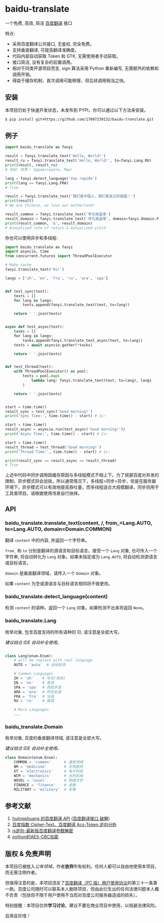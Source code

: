 # baidu-translate

一个免费, 高效, 简洁 [百度翻译](https://fanyi.baidu.com/) 接口

特点:

-   采用百度翻译公共接口, 无鉴权, 完全免费。
-   支持垂直翻译, 可提高翻译准确度。
-   代码内部自动获取 Token 和 GTK, 无需使用者手动获取。
-   接口简洁, 没有复杂的前置调用。
-   相对于同类开源项目而言, sign 算法采用 Python 重新编写, 无需额外的依赖和调用开销。
-   得益于缓存机制，首次调用可能稍慢，但后续调用相当之快。

## 安装

本项目仍处于快速开发状态，未发布到 PYPI，你可以通过以下方法来安装。

```sh
$ pip install git+https://github.com/17097239132/baidu-translate.git
```

## 例子

```python
import baidu_translate as fanyi

result = fanyi.translate_text('Hello, World!')
result_ru = fanyi.translate_text('Hello, World!', to=fanyi.Lang.RU)
print(result, result_ru)
# 你好，世界！ Здравствуйте, Мир!

lang = fanyi.detect_language('Vue rapide')
print(lang == fanyi.Lang.FRA)
# True

result = fanyi.translate_text('我们是中国人，我们爱自己的祖国！')
print(result)
# We are Chinese, we love our motherland!

result_common = fanyi.translate_text('年化收益率')
result_domain = fanyi.translate_text('年化收益率', domain=fanyi.Domain.FINANCE) # 金融
print(result_common, '&', result_domain)
# Annualized rate of return & Annualized yield
```

你也可以使用异步和多线程:

```python
import baidu_translate as fanyi
import asyncio, time
from concurrent.futures import ThreadPoolExecutor

# Make cache
fanyi.translate_text('Hi!')

langs = ['zh', 'en', 'fra', 'ru', 'ara', 'spa']


def test_sync(text):
    texts = []
    for lang in langs:
        texts.append(fanyi.translate_text(text, to=lang))

    return ' '.join(texts)


async def test_async(text):
    tasks = []
    for lang in langs:
        tasks.append(fanyi.translate_text_async(text, to=lang))
    texts = await asyncio.gather(*tasks)

    return ' '.join(texts)


def test_thread(text):
    with ThreadPoolExecutor() as pool:
        texts = pool.map(
            lambda lang: fanyi.translate_text(text, to=lang), langs
        )

    return ' '.join(texts)


start = time.time()
result_sync = test_sync('Good morning!')
print('Sync Time:', time.time() - start) # 1s~

start = time.time()
result_async = asyncio.run(test_async('Good morning!'))
print('Async Time:', time.time() - start) # 2s~

start = time.time()
result_thread = test_thread('Good morning!')
print('Thread Time:', time.time() - start) # 1s~

print(result_sync == result_async == result_thread)
# True
```

上述中代码中同步调用因缓存原因与多线程模式不相上下。为了规避百度对并发的限制，异步模式将会加锁，所以通常情况下，多线程>同步>异步，但是在服务器环境下，异步模式可以有效地提高吞吐量，而多线程适合大规模翻译，同步则用于工具类项目。请根据使用场景自行抉择。

## API

### baidu_translate.translate_text(content, /, from_=Lang.AUTO, to=Lang.AUTO, domain=Domain.COMMON)

翻译 `content` 中的内容, 并返回一个字符串。

`from_` 和 `to` 分别是翻译的源语言和目标语言。接受一个 `Lang` 对象, 也可传入一个字符串, 将自动转化为 `Lang` 对象。如果未指定或为 `Lang.AUTO`, 将自动检测源语言或目标语言。

`domain` 是垂直翻译领域，请传入一个 `Domain` 对象。

如果 `content` 为空或源语言与目标语言相同将不做更改。

### baidu_translate.detect_language(content)

检测 `content` 的语种。返回一个 `Lang` 对象。如果检测不出来将返回 `None`。

### baidu_translate.Lang

枚举对象, 包含百度支持的所有语种的 ID, 请注意是全部大写。

*建议结合 IDE 自动补全使用。*

```python

class Lang(enum.Enum):
    # will be replace with real language
    AUTO = 'auto'  # 自动检测

    # Common Languages
    ZH = 'zh'    # 中文(简体)
    EN = 'en'    # 英语
    SPA = 'spa'  # 西班牙语
    ARA = 'ara'  # 阿拉伯语
    FRA = 'fra'  # 法语
    RU = 'ru'    # 俄语

    # More Languages
    ...
```

### baidu_translate.Domain

枚举对象, 百度的垂直翻译领域, 请注意是全部大写。

*建议结合 IDE 自动补全使用。*

```python
class Domain(enum.Enum):
    COMMON = 'common'      # 通用领域
    BM = 'medicine'        # 生物医药
    ET = 'electronics'     # 电子科技
    WCM = 'mechanics'      # 水利机械
    NOVEL = 'novel'        # 网络文学
    FINANCE = 'finance'    # 金融
    MILITARY = 'military'  # 军事
```

## 参考文献

1. [hujingshuang 的百度翻译 API](https://github.com/ZCY01/BaiduTranslate) ([百度翻译接口 破解](https://blog.csdn.net/hujingshuang/article/details/80180294))
2. [百度指数 Cipher-Text、百度翻译 Acs-Token 逆向分析](https://juejin.cn/post/7133151365806686245)
3. [js逆向-最新版百度翻译参数解密](https://blog.csdn.net/weixin_46672080/article/details/126533612)
4. [python的AES-CBC加密](https://zhuanlan.zhihu.com/p/184968023)

## 版权 & 免责声明

本项目已被放入*公有领域*，作者**放弃**所有权利。任何人都可以自由地使用本项目，而无需注明作者。

但值得注意的是，本项目违反了[百度翻译（PC 版）用户使用协议](https://fanyi.baidu.com/static/webpage/agreement.html)的第三十一条第一款。百度公司随时可以联系本人删除项目，但由此衍生出的任何法律问题本人概不负责（包括但不限于用户使用不当而对百度公司服务器造成的损失）。

特别提醒：本项目仅供**学习讨论**。建议不要在商业项目中使用，以规避法律风险。

且用且珍惜！
